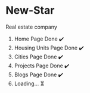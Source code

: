 # New-Star

Real estate company

<ol>
  <li>Home Page Done ✔️</li>
  <li>Housing Units Page Done ✔️</li>
  <li>Cities Page Done ✔️</li>
  <li>Projects Page Done ✔️</li>
  <li>Blogs Page Done ✔️</li>
  <li>
    Loading... ⏳
  </li>
</ol>

